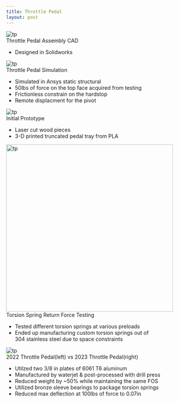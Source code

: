 ```yaml
---
title: Throttle Pedal
layout: post
---
```

<div class="row center">
  <div class="column">
    <img src="https://www.donaldle.com/assets/images/ThrottlePedal1.jpeg" alt="tp" />
  </div>
  
  <div class="column">
    Throttle Pedal Assembly CAD
     <ul>
      <li>Designed in Solidworks </li>
     </ul>
  </div>
</div>

<div class="row center">
  <div class="column">
    <img src="https://www.donaldle.com/assets/images/Throttlepedalsim.png" alt="tp" />
  </div>
  
  <div class="column">
    Throttle Pedal Simulation
     <ul>
      <li>Simulated in Ansys static structural </li>
      <li>50lbs of force on the top face acquired from testing</li>
      <li>Frictionless constrain on the hardstop</li>
      <li>Remote displacment for the pivot </li>
     </ul>
  </div>
</div>

<div class="row center">
  <div class="column">
    <img src="https://www.donaldle.com/assets/images/Throttlepedal3.png" alt="tp" />
  </div>
  
  <div class="column">
    Initial Prototype
     <ul>
      <li>Laser cut wood pieces</li>
      <li>3-D printed truncated pedal tray from PLA</li>
     </ul>
   </div>
</div>

<div class="row center">
  <div class="column">
    <img src="https://www.donaldle.com/assets/images/Torsionspringtesting.JPG" height="450" alt="tp" />
  </div>
  
  <div class="column">
    Torsion Spring Return Force Testing
    <ul>
      <li>Tested different torsion springs at various preloads</li>
      <li>Ended up manufacturing custom torsion springs out of <br> 304 stainless steel due to space constraints</li>
    </ul>
   </div>
</div>

<div class="row center">
  <div class="column">
    <img src="https://www.donaldle.com/assets/images/Throttlepedal2.jpeg" alt="tp" />
  </div>
  
  <div class="column">
    2022 Throttle Pedal(left) vs 2023 Throttle Pedal(right)
    <ul>
      <li>Utilzed two 3/8 in plates of 6061 T6 aluminum</li>
      <li>Manufactured by waterjet & post-processed with drill press </li>
      <li>Reduced weight by ~50% while maintaining the same FOS</li>
      <li>Utilized bronze sleeve bearings to package torsion springs </li>
      <li>Reduced max deflection at 100lbs of force to 0.07in </li>
    </ul>
  </div>
</div>




